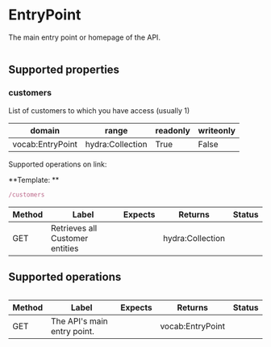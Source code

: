 
# EntryPoint

The main entry point or homepage of the API.


```javascript

```


## Supported properties


### customers

List of customers to which you have access (usually 1)


|domain|range|readonly|writeonly|
|--|--|--|--|
|vocab:EntryPoint|hydra:Collection|True|False|

Supported operations on link:

**Template: **
```javascript
/customers
```


|Method|Label|Expects|Returns|Status|
|--|--|--|--|--|
|GET|Retrieves all Customer entities||hydra:Collection||


## Supported operations


```javascript

```


|Method|Label|Expects|Returns|Status|
|--|--|--|--|--|
|GET|The API's main entry point.||vocab:EntryPoint||

